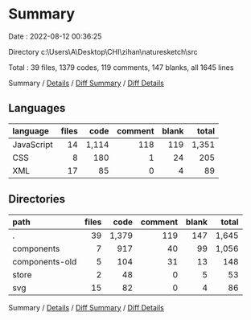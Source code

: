 # Summary

Date : 2022-08-12 00:36:25

Directory c:\\Users\\A\\Desktop\\CHI\\zihan\\naturesketch\\src

Total : 39 files,  1379 codes, 119 comments, 147 blanks, all 1645 lines

Summary / [Details](details.md) / [Diff Summary](diff.md) / [Diff Details](diff-details.md)

## Languages
| language | files | code | comment | blank | total |
| :--- | ---: | ---: | ---: | ---: | ---: |
| JavaScript | 14 | 1,114 | 118 | 119 | 1,351 |
| CSS | 8 | 180 | 1 | 24 | 205 |
| XML | 17 | 85 | 0 | 4 | 89 |

## Directories
| path | files | code | comment | blank | total |
| :--- | ---: | ---: | ---: | ---: | ---: |
| . | 39 | 1,379 | 119 | 147 | 1,645 |
| components | 7 | 917 | 40 | 99 | 1,056 |
| components-old | 5 | 104 | 31 | 13 | 148 |
| store | 2 | 48 | 0 | 5 | 53 |
| svg | 15 | 82 | 0 | 4 | 86 |

Summary / [Details](details.md) / [Diff Summary](diff.md) / [Diff Details](diff-details.md)